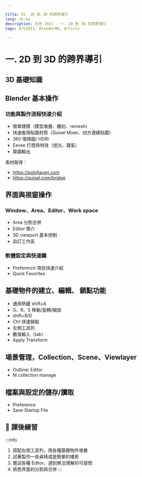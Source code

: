 ```yaml
---

title: 01. 2D 到 3D 的跨界導引
lang: zh-tw
description: 方舟 2021 - 一. 2D 到 3D 的跨界導引
tags: Ark2021, BlenderMD, Article

---
```


一. 2D 到 3D 的跨界導引
===

## 3D 基礎知識  

## Blender 基本操作  

### 功能與製作流程快速介紹

* 簡單建模（模型堆疊、雕刻、remesh）
* 快速套用貼圖材質（Quixel Mixer、四方連續貼圖）
* 360 環境圖/ HDRI
* Eevee 打燈與特效（燈光、霧氣）
* 算圖輸出

素材取得：
* https://polyhaven.com
* https://quixel.com/bridge

## 界面與視窗操作  

### Window、Area、Editor、Work space 

* Area 分割合併
* Editor 簡介
* 3D viewport 基本控制
* 自訂工作區

### 軟體設定與快速鍵 

* Preference 項目快速介紹
* Quick Favorites

## 基礎物件的建立、編輯、 鎖點功能  

* 通用熱鍵 shift+A
* G、R、S 移動/旋轉/縮放
* shift+R/D
* Ctrl 快速鎖點
* 左側工具列 
* 數值輸入（tab）
* Apply Transform

## 場景管理，Collection、Scene、Viewlayer

* Outliner Editor
* M collection manage

## 檔案與設定的儲存/讀取

* Preference
* Save Startup File

## :bookmark_tabs: 課後練習

:::info
1. 搭配左側工具列，用各種基礎物件堆疊
2. 試著製作一些桌椅或是簡單的樓房
3. 嘗試各種 Editor，遇到無法理解的可提問
4. 熟悉界面的分割與合併
:::